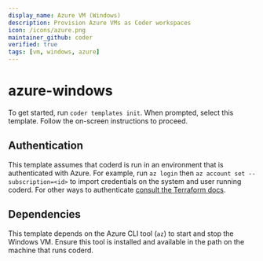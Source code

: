```yaml
---
display_name: Azure VM (Windows)
description: Provision Azure VMs as Coder workspaces
icon: /icons/azure.png
maintainer_github: coder
verified: true
tags: [vm, windows, azure]
---
```


# azure-windows

To get started, run `coder templates init`. When prompted, select this template.
Follow the on-screen instructions to proceed.

## Authentication

This template assumes that coderd is run in an environment that is authenticated
with Azure. For example, run `az login` then `az account set --subscription=<id>`
to import credentials on the system and user running coderd. For other ways to
authenticate [consult the Terraform docs](https://registry.terraform.io/providers/hashicorp/azurerm/latest/docs#authenticating-to-azure).

## Dependencies

This template depends on the Azure CLI tool (`az`) to start and stop the Windows VM. Ensure this
tool is installed and available in the path on the machine that runs coderd.
